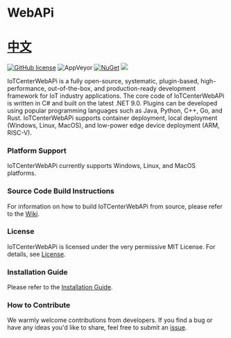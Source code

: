 # WebAPi 　　　　　　　　　　　　　　　　　 [中文](https://github.com/ganweisoft/IoTCenterWebAPi/blob/main/README.zh-cn.md)

[![GitHub license](https://camo.githubusercontent.com/5eaf3ed8a7e8ccb15c21d967b8635ac79e8b1865da3a5ccf78d2572a3e10738a/68747470733a2f2f696d672e736869656c64732e696f2f6769746875622f6c6963656e73652f646f746e65742f6173706e6574636f72653f636f6c6f723d253233306230267374796c653d666c61742d737175617265)](https://github.com/ganweisoft/IoTCenterWebAPi/blob/main/LICENSE) ![AppVeyor](https://ci.appveyor.com/api/projects/status/v8gfh6pe2u2laqoa?svg=true) [![NuGet](https://img.shields.io/nuget/v/IoTCenterHost.Core.Abstraction.svg)](https://www.nuget.org/packages/IoTCenterHost.Core.Abstraction/) ![](https://img.shields.io/badge/join-discord-infomational)

IoTCenterWebAPi is a fully open-source, systematic, plugin-based, high-performance, out-of-the-box, and production-ready development framework for IoT industry applications. The core code of IoTCenterWebAPi  is written in C# and built on the latest .NET 9.0. Plugins can be developed using popular programming languages such as Java, Python, C++, Go, and Rust. IoTCenterWebAPi  supports container deployment, local deployment (Windows, Linux, MacOS), and low-power edge device deployment (ARM, RISC-V).


### Platform Support  
IoTCenterWebAPi currently supports Windows, Linux, and MacOS platforms.


### Source Code Build Instructions  
For information on how to build IoTCenterWebAPi from source, please refer to the [Wiki](https://github.com/ganweisoft/IoTCenterWebAPi/wiki).


### License  
IoTCenterWebAPi is licensed under the very permissive MIT License. For details, see [License](https://github.com/ganweisoft/IoTCenterWebAPi/blob/main/LICENSE).


### Installation Guide  
Please refer to the [Installation Guide](https://github.com/ganweisoft/IoTCenterWebAPi/wiki).


### How to Contribute  
We warmly welcome contributions from developers. If you find a bug or have any ideas you'd like to share, feel free to submit an [issue](https://github.com/ganweisoft/IoTCenterWebAPi/blob/main/CONTRIBUTING.md).
